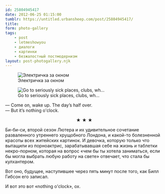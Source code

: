 ```yaml
---
id: 25804945417
date: 2012-06-25 01:15:00
tumblr: https://untitled.urbansheep.com/post/25804945417/
title:
form: photo-gallery
tags:
    - post
    - letmeshowyou
    - диалоги
    - картинки
    - безжалостный постмодернизм
layout: post-photogallery.njk
---
```


<div class="gallery">
<figure>
<img src="/media/25804945417_1.jpg" alt="Электричка за окном" loading="lazy" />
<figcaption>Электричка за окном</figcaption>
</figure>
<figure>
<img src="/media/25804945417_2.jpg" alt="Go to seriously sick places, clubs, wh…" loading="lazy" />
<figcaption>Go to seriously sick places, clubs, wh…</figcaption>
</figure>
</div>

<p>— Come on, wake up. The day&rsquo;s half over.<br/>
— But it&rsquo;s nothing o'clock.</p>

<p style="text-align:center;" class="post_splitter">★ ★ ★</p>

<p>Би-би-си, второй сезон Лютера и их удивительное сочетание разваленного утреннего хрущобного Лондона, и какой-то болезненной красоты всех житейских картинок. И девочка, которую только что вытащили из порноактрис, зарабатывавшая себе на жизнь и таблетки некро-порном, которая на вопрос «чем бы ты хотела заниматься, если бы могла выбрать любую работу на свете» отвечает, что стала бы кулхантером.</p>

<p>Вот оно, будущее, наступившее через пять минут после того, как Билл Гибсон его записал.</p>

<p>И вот это вот «nothing o'clock», ох.</p>
